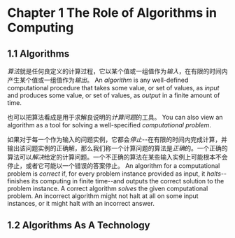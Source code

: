 # Chapter 1 The Role of Algorithms in Computing

## 1.1 Algorithms

*算法*就是任何良定义的计算过程，它以某个值或一组值作为*输入*，在有限的时间内产生某个值或一组值作为*输出*。
An *algorithm* is any well-defined computational procedure that takes some value, or set of values, as *input* and produces some value, or set of values, as *output* in a finite amount of time.

也可以把算法看成是用于求解良说明的*计算问题*的工具。
You can also view an algorithm as a tool for solving a well-specified *computational problem*.

如果对于每一个作为输入的问题实例，它都会*停止*--在有限的时间内完成计算，并输出该问题实例的正确解，那么我们称一个计算问题的算法是*正确*的。一个正确的算法可以*解决*给定的计算问题。一个不正确的算法在某些输入实例上可能根本不会停止，或者它可能以一个错误的答案停止。
An algorithm for a computational problem is *correct* if, for every problem instance provided as input, it *halts*--finishes its computing in finite time--and outputs the correct solution to the problem instance. A correct algorithm *solves* the given computational problem. An incorrect algorithm might not halt at all on some input instances, or it might halt with an incorrect answer.

## 1.2 Algorithms As A Technology
